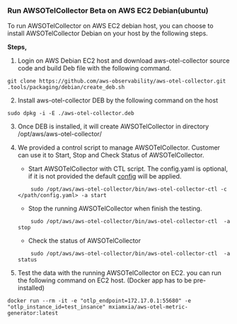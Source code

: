 ### Run AWSOTelCollector Beta on AWS EC2 Debian(ubuntu)

To run AWSOTelCollector on AWS EC2 debian host, you can choose to install AWSOTelCollector Debian on your host by the following steps.

**Steps,**

1. Login on AWS Debian EC2 host and download aws-otel-collector source code and build Deb file with the following command.
```
git clone https://github.com/aws-observability/aws-otel-collector.git  
.tools/packaging/debian/create_deb.sh
```
2. Install aws-otel-collector DEB by the following command on the host
```
sudo dpkg -i -E ./aws-otel-collector.deb
```
3. Once DEB is installed, it will create AWSOTelCollector in directory /opt/aws/aws-otel-collector/

4. We provided a control script to manage AWSOTelCollector. Customer can use it to Start, Stop and Check Status of AWSOTelCollector.

    * Start AWSOTelCollector with CTL script. The config.yaml is optional, if it is not provided the default [config](../../config.yaml) will be applied.  
    ```
        sudo /opt/aws/aws-otel-collector/bin/aws-otel-collector-ctl -c </path/config.yaml> -a start
    ```
    * Stop the running AWSOTelCollector when finish the testing.
    ```
        sudo /opt/aws/aws-otel-collector/bin/aws-otel-collector-ctl  -a stop
    ```
    * Check the status of AWSOTelCollector
    ```
        sudo /opt/aws/aws-otel-collector/bin/aws-otel-collector-ctl  -a status
    ```
5. Test the data with the running AWSOTelCollector on EC2. you can run the following command on EC2 host. (Docker app has to be pre-installed)
```
docker run --rm -it -e "otlp_endpoint=172.17.0.1:55680" -e "otlp_instance_id=test_insance" mxiamxia/aws-otel-metric-generator:latest
```
